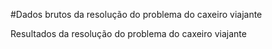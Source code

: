 #Dados brutos da resolução do problema do caxeiro viajante


Resultados da resolução do problema do caxeiro viajante 



